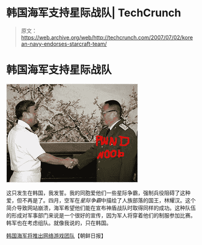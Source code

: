 # 韩国海军支持星际战队| TechCrunch

> 原文：<https://web.archive.org/web/http://techcrunch.com/2007/07/02/korean-navy-endorses-starcraft-team/>

# 韩国海军支持星际战队

![00123f3c344706422bfe01.jpg](img/16efb5d35fcdda8cd84597f3acb10d30.png)

这只发生在韩国，我发誓。我的同胞爱他们一些星际争霸，强制兵役阻碍了这种爱，但不再是了。四月，空军在*星际争霸*中描绘了人族部落的国王，林耀汉。这个简介导致网站崩溃，海军希望他们能在宣布神盾战队时取得同样的成功。这种队伍的形成对军事部门来说是一个很好的宣传，因为军人将穿着他们的制服参加比赛。韩军也在考虑组队。就像我说的，只在韩国。

[韩国海军将推出网络游戏团队](https://web.archive.org/web/20130628164909/http://english.chosun.com/w21data/html/news/200707/200707020011.html)【朝鲜日报】